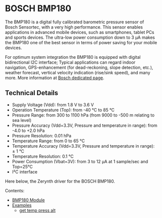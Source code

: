 # BOSCH BMP180

The BMP180 is a digital fully calibrated barometric pressure sensor of Bosch Sensortec, with a very high performance. This sensor enables applications in advanced mobile devices, such as smartphones, tablet PCs and sports devices. The ultra-low power consumption down to 3 μA makes the BMP180 one of the best sensor in terms of power saving for your mobile devices.

For optimum system integration the BMP180 is equipped with digital bidirectional I2C interface; Typical applications can regard indoor navigation, GPS-enhancement (for dead-reckoning, slope detection, etc.), weather forecast, vertical velocity indication (rise/sink speed), and many more.
More information at [Bosch dedicated page](https://www.bosch-sensortec.com/bst/products/all_products/bmp180).

## Technical Details


* Supply Voltage (Vdd): from 1.8 V to 3.6 V
* Operation Temperature (Top): from -40 °C to 85 °C
* Pressure Range: from 300 to 1100 hPa (from 9000 to -500 m relating to sea level)
* Pressure Accuracy (Vdd=3.3V, Pressure and temperature in range): from -4.0 to +2.0 hPa
* Pressure Resolution: 0.01 hPa
* Temperature Range: from 0 to 65 °C
* Temperature Accuracy (Vdd=3.3V, Pressure and temperature in range): ± 1 °C
* Temperature Resolution: 0.1 °C
* Power Consumption (Vbat=3V): from 3 to 12 µA at 1 sample/sec and Top=25°C
* I²C interface

Here below, the Zerynth driver for the BOSCH BMP180.

Contents:

* [BMP180 Module](/latest/reference/libs/bosch/bmp180/docs/bmp180/)
* [Examples](/latest/reference/libs/bosch/bmp180/docs/examples/)
	* [get temp press alt](/latest/reference/libs/bosch/bmp180/docs/examples/#temperature-pressure-altitude)


<!--stackedit_data:
eyJoaXN0b3J5IjpbMTc1NzkzNzUwOV19
-->
